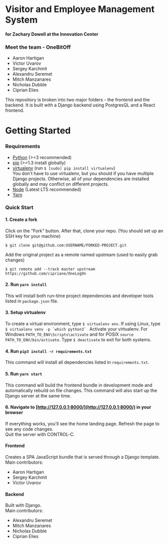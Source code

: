 # Visitor and Employee Management System
#### for Zachary Dowell at the Innovation Center

### Meet the team - OneBitOff
- Aaron Hartigan
- Victor Uvarov
- Sergey Karchmit
- Alexandru Seremet
- Mitch Manzanares
- Nicholas Dubble
- Ciprian Elies

This repository is broken into two major folders - the frontend and the backend.
It is built with a Django backend using PostgresQL and a React frontend.

# Getting Started
### Requirements
 - [Python](https://www.python.org/downloads/) (>=3 recommended)
 - [pip](https://pip.pypa.io/en/stable/) (>=1.3 install globally)
 - [virtualenv](https://virtualenv.pypa.io/en/latest/installation/) (run `$ [sudo] pip install virtualenv`)  
 You don't have to use virtualenv, but you should if you have multiple Django projects. Otherwise, all of your dependencies are installed globally and may conflict on different projects.
 - [Node](https://nodejs.org/en/download/) (Latest LTS recommended)
 - [Yarn](https://yarnpkg.com/lang/en/docs/install/#windows-stable)

### Quick Start

#### 1. Create a fork

Click on the "Fork" button.  After that, clone your repo.
(You should set up an SSH key for your machine)
```shell
$ git clone git@github.com:USERNAME/FORKED-PROJECT.git
```

Add the original project as a remote named upstream (used to easily grab changes)
```shell
$ git remote add --track master upstream https://github.com/cipriane/OneLogOn
```

#### 2. Run `yarn install`

This will install both run-time project dependencies and developer tools listed
in `package.json` file.

#### 3. Setup virtualenv

To create a virtual environment, type `$ virtualenv env`.
If using Linux, type ``$ virtualenv venv -p `which python3` `` Activate your virtualenv.
For Windows `PATH_TO_ENV\Scripts\activate` and for POSIX `source PATH_TO_ENV/bin/activate`.
Type `$ deactivate` to exit for both systems.

#### 4. Run `pip3 install -r requirements.txt`

This command will install all dependencies listed in `requirements.txt`.

#### 5. Run `yarn start`

This command will build the frontend bundle in development mode and automatically rebuild on file changes. This command will also start up the Django server at the same time.

#### 6. Navigate to [http://127.0.0.1:8000/](http://127.0.0.1:8000/) in your browser

If everything works, you'll see the home landing page.
Refresh the page to see any code changes.  
Quit the server with CONTROL-C.

#### Frontend
 Creates a SPA JavaScript bundle that is served through a Django template.  
Main contributors:
 - Aaron Hartigan
 - Sergey Karchmit
 - Victor Uvarov
#### Backend
Built with Django.  
Main contributors:
- Alexandru Seremet
- Mitch Manzanares
- Nicholas Dubble
- Ciprian Elies
